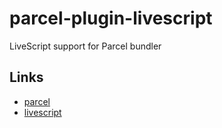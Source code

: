 # parcel-plugin-livescript

LiveScript support for Parcel bundler

## Links

- [parcel][]
- [livescript][]

[parcel]: https://parceljs.org/
[livescript]: http://livescript.net/